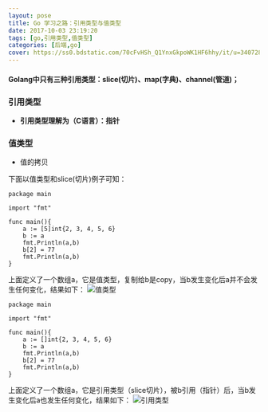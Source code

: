 ```yaml
---
layout: pose
title: Go 学习之路：引用类型与值类型
date: 2017-10-03 23:19:20
tags: [go,引用类型,值类型]
categories: [后端,go]
cover: https://ss0.bdstatic.com/70cFvHSh_Q1YnxGkpoWK1HF6hhy/it/u=3407284977,848411949&fm=26&gp=0.jpg
---
```

#### Golang中只有三种引用类型：slice(切片)、map(字典)、channel(管道)；

### 引用类型
- **引用类型理解为（C语言）：指针**

### 值类型
* 值的拷贝

下面以值类型和slice(切片)例子可知：
```
package main

import "fmt"

func main(){
	a := [5]int{2, 3, 4, 5, 6}
	b := a
	fmt.Println(a,b)
	b[2] = 77
	fmt.Println(a,b)
}
```
上面定义了一个数组a，它是值类型，复制给b是copy，当b发生变化后a并不会发生任何变化，结果如下： 
![值类型](https://img-blog.csdn.net/20180628152152653?watermark/2/text/aHR0cHM6Ly9ibG9nLmNzZG4ubmV0L3FxXzE1NDEzMDA5/font/5a6L5L2T/fontsize/400/fill/I0JBQkFCMA==/dissolve/70)

```
package main

import "fmt"

func main(){
	a := []int{2, 3, 4, 5, 6}
	b := a
	fmt.Println(a,b)
	b[2] = 77
	fmt.Println(a,b)
}
```
上面定义了一个数组a，它是引用类型（slice切片），被b引用（指针）后，当b发生变化后a也发生任何变化，结果如下： 
![引用类型](https://img-blog.csdn.net/20180628152701354?watermark/2/text/aHR0cHM6Ly9ibG9nLmNzZG4ubmV0L3FxXzE1NDEzMDA5/font/5a6L5L2T/fontsize/400/fill/I0JBQkFCMA==/dissolve/70)



